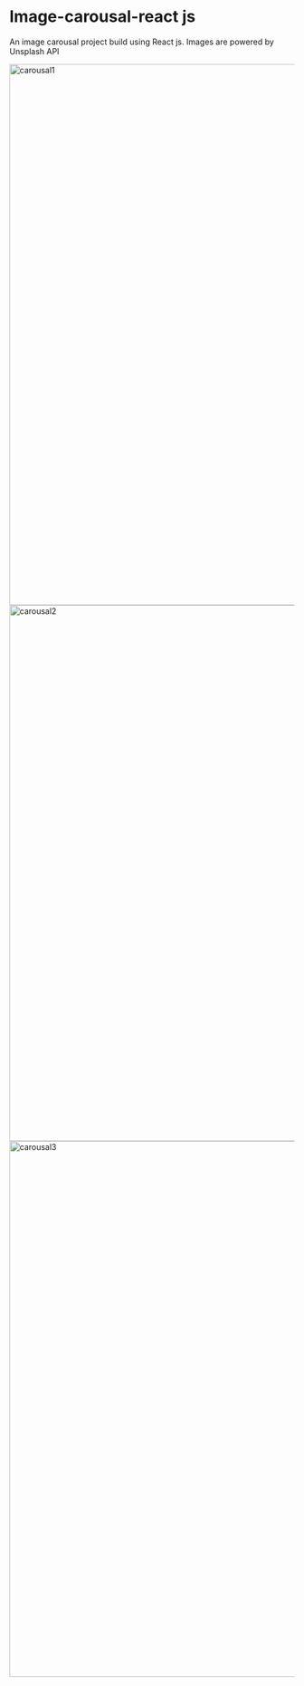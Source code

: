 # Image-carousal-react js
An image carousal project build using React js. Images are powered by Unsplash API

<img width="956" alt="carousal1" src="https://user-images.githubusercontent.com/63189207/98664467-b5d32d80-234a-11eb-939c-894b233acca6.PNG">

<img width="947" alt="carousal2" src="https://user-images.githubusercontent.com/63189207/98664488-bbc90e80-234a-11eb-80e2-3db454685136.PNG">

<img width="947" alt="carousal3" src="https://user-images.githubusercontent.com/63189207/98664499-bec3ff00-234a-11eb-8031-2b8636ce5fcf.PNG">

